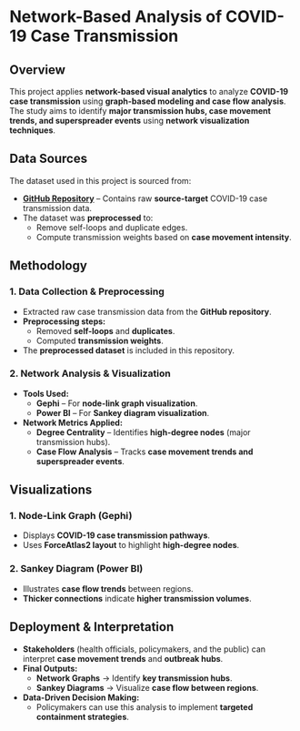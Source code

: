 # Network-Based Analysis of COVID-19 Case Transmission

## Overview
This project applies **network-based visual analytics** to analyze **COVID-19 case transmission** using **graph-based modeling and case flow analysis**. The study aims to identify **major transmission hubs, case movement trends, and superspreader events** using **network visualization techniques**.

## Data Sources
The dataset used in this project is sourced from:
- **[GitHub Repository](https://github.com/laxmanbalaraman/Social-Network-Analysis-on-Global-Spread-of-COVID-19)** – Contains raw **source-target** COVID-19 case transmission data.
- The dataset was **preprocessed** to:
  - Remove self-loops and duplicate edges.
  - Compute transmission weights based on **case movement intensity**.
  
## Methodology
### **1. Data Collection & Preprocessing**
- Extracted raw case transmission data from the **GitHub repository**.
- **Preprocessing steps:**
  - Removed **self-loops** and **duplicates**.
  - Computed **transmission weights**.
- The **preprocessed dataset** is included in this repository.

### **2. Network Analysis & Visualization**
- **Tools Used:**
  - **Gephi** – For **node-link graph visualization**.
  - **Power BI** – For **Sankey diagram visualization**.
- **Network Metrics Applied:**
  - **Degree Centrality** – Identifies **high-degree nodes** (major transmission hubs).
  - **Case Flow Analysis** – Tracks **case movement trends and superspreader events**.

## Visualizations
### **1. Node-Link Graph (Gephi)**
- Displays **COVID-19 case transmission pathways**.
- Uses **ForceAtlas2 layout** to highlight **high-degree nodes**.

### **2. Sankey Diagram (Power BI)**
- Illustrates **case flow trends** between regions.
- **Thicker connections** indicate **higher transmission volumes**.

## Deployment & Interpretation
- **Stakeholders** (health officials, policymakers, and the public) can interpret **case movement trends** and **outbreak hubs**.
- **Final Outputs:**
  - **Network Graphs** → Identify **key transmission hubs**.
  - **Sankey Diagrams** → Visualize **case flow between regions**.
- **Data-Driven Decision Making:**
  - Policymakers can use this analysis to implement **targeted containment strategies**.
